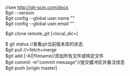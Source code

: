 //see http://git-scm.com/docs  
$git --version  
$git config --global user.name ""    
$git config --global user.email ""  

$git clone remote_git [<local_dic>]

$ git status //查看git当前版本库的状态         
$git pull //=fetch+merge    
$git add [-A]|filename//添加所有文件或特定文件  
$git commit -m"commit message"//提交缓冲区并备注信息  
$git push [origin master]   
